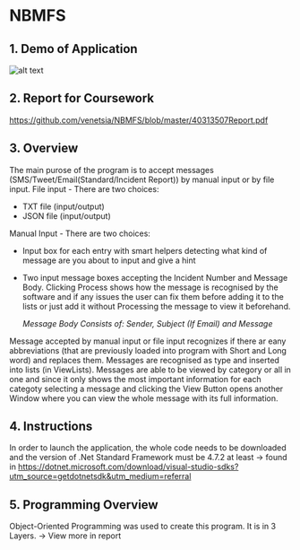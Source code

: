 # NBMFS

## 1. Demo of Application

![alt text](https://github.com/venetsia/NBMFS/blob/master/NBMFSapp.gif)

## 2. Report for Coursework 

https://github.com/venetsia/NBMFS/blob/master/40313507Report.pdf

## 3. Overview

The main purose of the program is to accept messages (SMS/Tweet/Email(Standard/Incident Report)) by manual input or by file input. 
File input - There are two choices:
  - TXT file (input/output)
  - JSON file (input/output)
  
Manual Input - There are two choices:
  - Input box for each entry with smart helpers detecting what kind of message are you about to input and give a hint 
  - Two input message boxes accepting the Incident Number and Message Body. Clicking Process shows how the message is recognised by the software and if any issues the user can fix them before adding it to the lists or just add it without Processing the message to view it beforehand.
  
    *Message Body Consists of: Sender, Subject (If Email) and Message*
 
 Message accepted by manual input or file input recognizes if there ar eany abbreviations (that are previously loaded into program with Short and Long word) and replaces them. Messages are recognised as type and inserted into lists (in ViewLists). 
 Messages are able to be viewed by category or all in one and since it only shows the most important information for each categoty selecting a message and clicking the View Button opens another Window where you can view the whole message with its full information. 

## 4. Instructions

In order to launch the application, the whole code needs to be downloaded and the version of .Net Standard Framework must be  4.7.2 at least -> found in https://dotnet.microsoft.com/download/visual-studio-sdks?utm_source=getdotnetsdk&utm_medium=referral

## 5. Programming Overview

Object-Oriented Programming was used to create this program. It is in 3 Layers. -> View more in report



